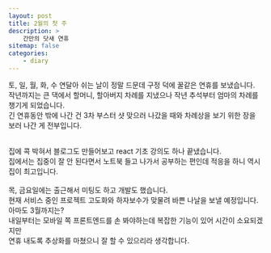 ```yaml
---
layout: post
title: 2월의 첫 주
description: >
    간만의 닷새 연휴
sitemap: false
categories:
    - diary
---
```


토, 일, 월, 화, 수 연달아 쉬는 날이 정말 드문데 구정 덕에 꿀같은 연휴를 보냈습니다.<br>
작년까지는 큰 댁에서 할머니, 할아버지 차례를 지냈으나 작년 추석부터 엄마의 차례를 챙기게 되었습니다.<br>
긴 연휴동안 밖에 나간 건 3차 부스터 샷 맞으러 나갔을 때와 차례상을 보기 위한 장을 보러 나간 게 전부입니다.<br><br>

집에 콕 박혀서 블로그도 만들어보고 react 기초 강의도 하나 끝냈습니다.<br>
집에서는 집중이 잘 안 된다면서 노트북 들고 나가서 공부하는 편인데 적응을 하니 역시 집이 최고입니다.<br><br>
목, 금요일에는 출근해서 미팅도 하고 개발도 했습니다.<br>
현재 서비스 중인 프로젝트 고도화와 하자보수가 맞물려 바쁜 나날을 보낼 예정입니다.<br>
아마도 3월까지는?<br>
내일부터는 모바일 쪽 프론트엔드를 손 봐야하는데 복잡한 기능이 있어 시간이 소요되겠지만<br>
연휴 내도록 추상화를 마쳤으니 잘 할 수 있으리라 생각합니다.<br>
